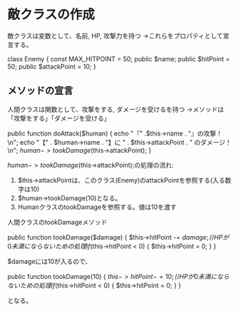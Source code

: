 # 敵クラスの作成

敵クラスは変数として、名前, HP, 攻撃力を持つ
→これらをプロパティとして宣言する。

class Enemy
{
    const MAX_HITPOINT = 50; 
    public $name; 
    public $hitPoint = 50; 
    public $attackPoint = 10; 
}

## メソッドの宣言

人間クラスは関数として、攻撃をする, ダメージを受けるを持つ
→メソッドは「攻撃をする」「ダメージを受ける」

public function doAttack($human)
{
    echo "『" .$this->name . "』の攻撃！\n";
    echo "【" . $human->name . "】に " . $this->attackPoint . " のダメージ！\n";
    $human->tookDamage($this->attackPoint);
}

$human->tookDamage($this->attackPoint);の処理の流れ:

1. $this->attackPointは、このクラス(Enemy)のattackPointを参照する(入る数字は10)
2. $human->tookDamage(10)となる。
3. HumanクラスのtookDamageを参照する。値は10を渡す

人間クラスのtookDamageメソッド

public function tookDamage($damage)
{
    $this->hitPoint -= $damage;
    // HPが0未満にならないための処理
    if ($this->hitPoint < 0) {
        $this->hitPoint = 0;
    }
}

$damageには10が入るので、

public function tookDamage(10)
{
    $this->hitPoint -= 10;
    // HPが0未満にならないための処理
    if ($this->hitPoint < 0) {
        $this->hitPoint = 0;
    }
}

となる。
